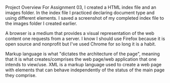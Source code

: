 Project Overview
For Assignment 03, I created a HTML index file and an images folder.
In the index file I practiced declaring document type and using different elements. I saved a screenshot of my completed index file to the images folder I created earlier.

A browser is a medium that provides a visual representation of the web content one requests from a server. I know I should use Firefox because it is open source and nonprofit but I've used Chrome for so long it is a habit.

Markup language is what "dictates the architecture of the page", meaning that it is what creates/comprises the web page/web application that one intends to view/use. XML is a markup language used to create a web page with elements that can behave independently of the status of the main page they comprise. 
